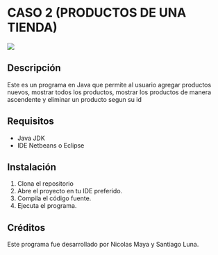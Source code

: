 # CASO 2 (PRODUCTOS DE UNA TIENDA)

<img src="https://www.google.com/url?sa=i&url=https%3A%2F%2Fwww.muylinux.com%2F2023%2F09%2F21%2Fjava-21%2F&psig=AOvVaw3shwgfGXOhaePWt_VKq737&ust=1708136354010000&source=images&cd=vfe&opi=89978449&ved=0CBIQjRxqFwoTCPCpmPflroQDFQAAAAAdAAAAABAJ" />

## Descripción
Este es un programa en Java que permite al usuario agregar productos nuevos, mostrar todos los productos, mostrar los productos de manera ascendente y eliminar un producto segun su id

## Requisitos
- Java JDK 
- IDE Netbeans o Eclipse

## Instalación
1. Clona el repositorio 
2. Abre el proyecto en tu IDE preferido.
3. Compila el código fuente.
4. Ejecuta el programa.

## Créditos
Este programa fue desarrollado por Nicolas Maya y Santiago Luna.

